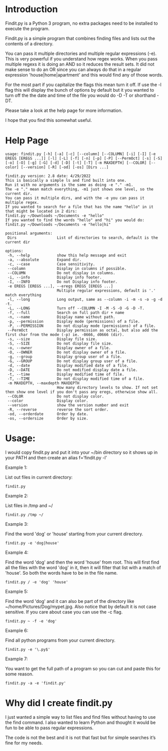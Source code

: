 # Introduction  
Findit.py is a Python 3 program, no extra packages need to be installed to execute the program.

Findit.py is a simple program that combines finding files and lists out the contents of a directory.

You can pass it multiple directories and multiple regular expressions (-e).  This is very powerful if you understand how regex works.  When you pass multiple regexs it is doing an AND so it reduces the result sets. It did not make sense to do an OR since you can always do that in a regular expression 'house|home|apartment' and this would find any of those words.

For the most part if you capitalize the flags this mean turn it off.  If use the -l flag this will display the bunch of options by default but it you wanted to turn off the the date and time of the file you would do -D -T or shorthand -DT.

Please take a look at the help page for more information.

I hope that you find this somewhat useful.

# Help Page
```
usage: findit.py [-h] [-a] [-c] [--column] [--COLUMN] [-i] [-I] [-e EREGS [EREGS ...]] [-l] [-L] [-f] [-n] [-p] [-P] [--PermOct] [-s] [-S] [-o] [-O] [-g] [-G] [-d] [-D] [-t] [-T] [-m MAXDEPTH] [--COLOR] [--color] [--version] [-R] [-od] [-os] [Dirs ...]

findit.py version: 2.8 date: 4/29/2022
This is basically a simple ls and find built into one.
Run it with no arguments is the same as doing -e "." -m1.
The -e "." mean match everything, -m1 just shows one level, so the current dir.
You can pass it multiple dirs, and with the -e you can pass it multiple regex.
If you wanted to search for a file that has the name "hello" in it that might be located in 2 dirs:
findit.py ~/Downloads ~/Documents -e "hello"
If you wanted to find the words "hello" and "hi" you would do:
findit.py ~/Downloads ~/Documents -e "hello|hi"

positional arguments:
 Dirs                  List of directories to search, default is the current dir

options:
 -h, --help            show this help message and exit
 -a, --absolute        Expand dir.
 -c, --case            Case sensitivity.
 --column              Display in columns if possible.
 --COLUMN              Do not display in columns.
 -i, --info            Display info footer.
 -I, --INFO            Do not Display info footer.
 -e EREGS [EREGS ...], --eregs EREGS [EREGS ...]
                       Multiple regular expressions, default is '.' match everything
 -l, --long            Long output, same as --column -i -m -s -o -g -d -t.
 -L, --LONG            Turn off --COLUMN -I -M -S -O -G -D -T.
 -f, --full            Search on full path dir + name
 -n, --name            Display name without path.
 -p, --permission      Display mode (permissions) of a file.
 -P, --PERMISSION      Do not display mode (permissions) of a file.
 --PermOct             Display permission as octal, but also add the first char from the mode (-p) ie. -0666, d0666 (dir).
 -s, --size            Display file size.
 -S, --SIZE            Do not display file size.
 -o, --owner           Display owner of a file.
 -O, --OWNER           Do not display owner of a file.
 -g, --group           Display group user of a file.
 -G, --GROUP           Do not display group user of a file.
 -d, --date            Display modified date of a file.
 -D, --DATE            Do not modified display date a file.
 -t, --time            Display modified time of file.
 -T, --TIME            Do not display modified time of a file.
 -m MAXDEPTH, --maxdepth MAXDEPTH
                       How many directory levels to show. If not set then show one level if you don't pass any eregs, otherwise show all.
 --COLOR               Do not display color.
 --color               Display color.
 --version             show the version number and exit
 -R, --reverse         reverse the sort order.
 -od, --orderdate      Order by date.
 -os, --ordersize      Order by size.
```



# Usage:

I would copy findit.py and put it into your ~/bin directory so it shows up in your PATH and then create an alias f=’findit.py -l’

Example 1:

List out files in current directory:
```
findit.py
```

Example 2: 

List files in /tmp and ~/
```
findit.py /tmp ~/
```

Example 3:

Find the word 'dog' or 'house' starting from your current directory.
```
findit.py -e 'dog|house'
```

Example 4:

Find the word 'dog' and then the word 'house' from root.  This will first find all the files with the word 'dog' in it, then it will filter that list with a match of 'house'.  So both the words have to be in the file name.
```
findit.py / -e 'dog' 'house'
```

Example 5:

Find the word 'dog' and it can also be part of the directory like ~/home/Pictures/Dog/mypet.jpg.  Also notice that by default it is not case sensitive.  If you care about case you can use the -c flag.
```
findit.py ~ -f -e 'dog'
```

Example 6:

Find all python programs from your current directory.
```
findit.py -e '\.py$'
```

Example 7:

You want to get the full path of a program so you can cut and paste this for some reason.
```
findit.py -a -e 'findit.py'
```

# Why did I create findit.py
I just wanted a simple way to list files and find files without having to use the find command.  I also wanted to learn Python and thought it would be fun to be able to pass regular expressions.

The code is not the best and it is not that fast but for simple searches it’s fine for my needs.

